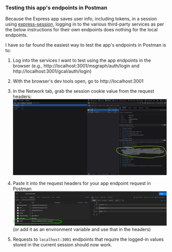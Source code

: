 ### Testing this app's endpoints in Postman

Because the Express app saves user info, including tokens, in a session using [express-session](https://www.npmjs.com/package/express-session), logging in to the various third-party services as per the below instructions for their own endpoints does nothing for the local endpoints.

I have so far found the easiest way to test the app's endpoints in Postman is to:
1. Log into the services I want to test using the app endpoints in the browser (e.g., http://localhost:3001/msgraph/auth/login and http://localhost:3001/gcal/auth/login)
2. With the browser's dev tools open, go to http://localhost:3001
3. In the Network tab, grab the session cookie value from the request headers:
   ![Cookie in the request headers in the browser](https://github.com/doubleedesign/life-screen/blob/version-2/docs/public/session_cookie_example_part_1.png?raw=true)

4. Paste it into the request headers for your app endpoint request in Postman
   ![Cookie in the request headers in Postman](https://github.com/doubleedesign/life-screen/blob/version-2/docs/public/session_cookie_example_part_2.png?raw=true)
   (or add it as an environment variable and use that in the headers)
5. Requests to `localhost:3001` endpoints that require the logged-in values stored in the current session should now work.

